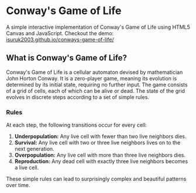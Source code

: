 # Conway's Game of Life

A simple interactive implementation of Conway's Game of Life using HTML5 Canvas and JavaScript. Checkout the demo: [isuruk2003.github.io/conways-game-of-life/](https://isuruk2003.github.io/conways-game-of-life/src/index.html)

## What is Conway's Game of Life?

Conway's Game of Life is a cellular automaton devised by mathematician John Horton Conway. It is a zero-player game, meaning its evolution is determined by its initial state, requiring no further input. The game consists of a grid of cells, each of which can be alive or dead. The state of the grid evolves in discrete steps according to a set of simple rules.

### Rules

At each step, the following transitions occur for every cell:

1. **Underpopulation:** Any live cell with fewer than two live neighbors dies.
2. **Survival:** Any live cell with two or three live neighbors lives on to the next generation.
3. **Overpopulation:** Any live cell with more than three live neighbors dies.
4. **Reproduction:** Any dead cell with exactly three live neighbors becomes a live cell.

These simple rules can lead to surprisingly complex and beautiful patterns over time.
